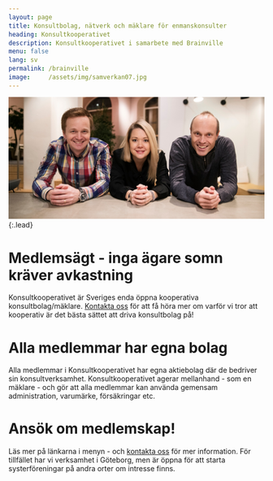 ```yaml
---
layout: page
title: Konsultbolag, nätverk och mäklare för enmanskonsulter
heading: Konsultkooperativet
description: Konsultkooperativet i samarbete med Brainville
menu: false
lang: sv
permalink: /brainville
image:     /assets/img/samverkan07.jpg
---
```

![Full-width image](assets/img/samverkan07.jpg){:.lead}

# Medlemsägt - inga ägare somn kräver avkastning
Konsultkooperativet är Sveriges enda öppna kooperativa konsultbolag/mäklare. [Kontakta oss](mailto:konsult@konsult.coop) för att få höra mer om varför vi tror att kooperativ är det bästa sättet att driva konsultbolag på!

# Alla medlemmar har egna bolag
Alla medlemmar i Konsultkooperativet har egna aktiebolag där de bedriver sin konsultverksamhet. Konsultkooperativet agerar mellanhand - som en mäklare - och gör att alla medlemmar kan använda gemensam administration, varumärke, försäkringar etc.

# Ansök om medlemskap!
Läs mer på länkarna i menyn - och [kontakta oss](mailto:konsult@konsult.coop) för mer information. För tillfället har vi verksamhet i Göteborg, men är öppna för att starta systerföreningar på andra orter om intresse finns.
